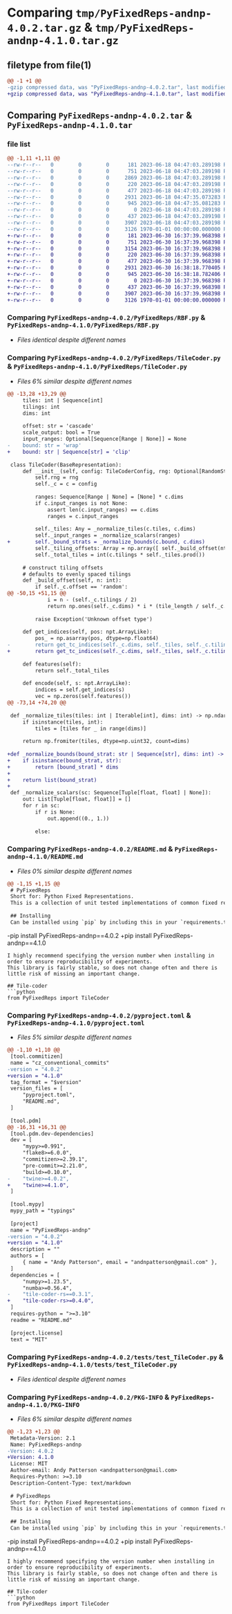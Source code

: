 # Comparing `tmp/PyFixedReps-andnp-4.0.2.tar.gz` & `tmp/PyFixedReps-andnp-4.1.0.tar.gz`

## filetype from file(1)

```diff
@@ -1 +1 @@
-gzip compressed data, was "PyFixedReps-andnp-4.0.2.tar", last modified: Sun Jun 18 04:47:36 2023, max compression
+gzip compressed data, was "PyFixedReps-andnp-4.1.0.tar", last modified: Fri Jun 30 16:38:21 2023, max compression
```

## Comparing `PyFixedReps-andnp-4.0.2.tar` & `PyFixedReps-andnp-4.1.0.tar`

### file list

```diff
@@ -1,11 +1,11 @@
--rw-r--r--   0        0        0      181 2023-06-18 04:47:03.289198 PyFixedReps-andnp-4.0.2/PyFixedReps/BaseRepresentation.py
--rw-r--r--   0        0        0      751 2023-06-18 04:47:03.289198 PyFixedReps-andnp-4.0.2/PyFixedReps/RBF.py
--rw-r--r--   0        0        0     2869 2023-06-18 04:47:03.289198 PyFixedReps-andnp-4.0.2/PyFixedReps/TileCoder.py
--rw-r--r--   0        0        0      220 2023-06-18 04:47:03.289198 PyFixedReps-andnp-4.0.2/PyFixedReps/__init__.py
--rw-r--r--   0        0        0      477 2023-06-18 04:47:03.289198 PyFixedReps-andnp-4.0.2/PyFixedReps/_jit.py
--rw-r--r--   0        0        0     2931 2023-06-18 04:47:35.073283 PyFixedReps-andnp-4.0.2/README.md
--rw-r--r--   0        0        0      945 2023-06-18 04:47:35.081283 PyFixedReps-andnp-4.0.2/pyproject.toml
--rw-r--r--   0        0        0        0 2023-06-18 04:47:03.289198 PyFixedReps-andnp-4.0.2/tests/__init__.py
--rw-r--r--   0        0        0      437 2023-06-18 04:47:03.289198 PyFixedReps-andnp-4.0.2/tests/test_RBF.py
--rw-r--r--   0        0        0     3907 2023-06-18 04:47:03.289198 PyFixedReps-andnp-4.0.2/tests/test_TileCoder.py
--rw-r--r--   0        0        0     3126 1970-01-01 00:00:00.000000 PyFixedReps-andnp-4.0.2/PKG-INFO
+-rw-r--r--   0        0        0      181 2023-06-30 16:37:39.968398 PyFixedReps-andnp-4.1.0/PyFixedReps/BaseRepresentation.py
+-rw-r--r--   0        0        0      751 2023-06-30 16:37:39.968398 PyFixedReps-andnp-4.1.0/PyFixedReps/RBF.py
+-rw-r--r--   0        0        0     3154 2023-06-30 16:37:39.968398 PyFixedReps-andnp-4.1.0/PyFixedReps/TileCoder.py
+-rw-r--r--   0        0        0      220 2023-06-30 16:37:39.968398 PyFixedReps-andnp-4.1.0/PyFixedReps/__init__.py
+-rw-r--r--   0        0        0      477 2023-06-30 16:37:39.968398 PyFixedReps-andnp-4.1.0/PyFixedReps/_jit.py
+-rw-r--r--   0        0        0     2931 2023-06-30 16:38:18.770405 PyFixedReps-andnp-4.1.0/README.md
+-rw-r--r--   0        0        0      945 2023-06-30 16:38:18.782406 PyFixedReps-andnp-4.1.0/pyproject.toml
+-rw-r--r--   0        0        0        0 2023-06-30 16:37:39.968398 PyFixedReps-andnp-4.1.0/tests/__init__.py
+-rw-r--r--   0        0        0      437 2023-06-30 16:37:39.968398 PyFixedReps-andnp-4.1.0/tests/test_RBF.py
+-rw-r--r--   0        0        0     3907 2023-06-30 16:37:39.968398 PyFixedReps-andnp-4.1.0/tests/test_TileCoder.py
+-rw-r--r--   0        0        0     3126 1970-01-01 00:00:00.000000 PyFixedReps-andnp-4.1.0/PKG-INFO
```

### Comparing `PyFixedReps-andnp-4.0.2/PyFixedReps/RBF.py` & `PyFixedReps-andnp-4.1.0/PyFixedReps/RBF.py`

 * *Files identical despite different names*

### Comparing `PyFixedReps-andnp-4.0.2/PyFixedReps/TileCoder.py` & `PyFixedReps-andnp-4.1.0/PyFixedReps/TileCoder.py`

 * *Files 6% similar despite different names*

```diff
@@ -13,28 +13,29 @@
     tiles: int | Sequence[int]
     tilings: int
     dims: int
 
     offset: str = 'cascade'
     scale_output: bool = True
     input_ranges: Optional[Sequence[Range | None]] = None
-    bound: str = 'wrap'
+    bound: str | Sequence[str] = 'clip'
 
 class TileCoder(BaseRepresentation):
     def __init__(self, config: TileCoderConfig, rng: Optional[RandomState] = None):
         self.rng = rng
         self._c = c = config
 
         ranges: Sequence[Range | None] = [None] * c.dims
         if c.input_ranges is not None:
             assert len(c.input_ranges) == c.dims
             ranges = c.input_ranges
 
         self._tiles: Any = _normalize_tiles(c.tiles, c.dims)
         self._input_ranges = _normalize_scalars(ranges)
+        self._bound_strats = _normalize_bounds(c.bound, c.dims)
         self._tiling_offsets: Array = np.array([ self._build_offset(ntl) for ntl in range(c.tilings) ])
         self._total_tiles = int(c.tilings * self._tiles.prod())
 
     # construct tiling offsets
     # defaults to evenly spaced tilings
     def _build_offset(self, n: int):
         if self._c.offset == 'random':
@@ -50,15 +51,15 @@
             i = n - (self._c.tilings / 2)
             return np.ones(self._c.dims) * i * (tile_length / self._c.tilings)
 
         raise Exception('Unknown offset type')
 
     def get_indices(self, pos: npt.ArrayLike):
         pos_ = np.asarray(pos, dtype=np.float64)
-        return get_tc_indices(self._c.dims, self._tiles, self._c.tilings, self._input_ranges, self._tiling_offsets, pos_)
+        return get_tc_indices(self._c.dims, self._tiles, self._c.tilings, self._input_ranges, self._tiling_offsets, self._bound_strats, pos_)
 
     def features(self):
         return self._total_tiles
 
     def encode(self, s: npt.ArrayLike):
         indices = self.get_indices(s)
         vec = np.zeros(self.features())
@@ -73,14 +74,20 @@
 
 def _normalize_tiles(tiles: int | Iterable[int], dims: int) -> np.ndarray:
     if isinstance(tiles, int):
         tiles = [tiles for _ in range(dims)]
 
     return np.fromiter(tiles, dtype=np.uint32, count=dims)
 
+def _normalize_bounds(bound_strat: str | Sequence[str], dims: int) -> List[str]:
+    if isinstance(bound_strat, str):
+        return [bound_strat] * dims
+
+    return list(bound_strat)
+
 def _normalize_scalars(sc: Sequence[Tuple[float, float] | None]):
     out: List[Tuple[float, float]] = []
     for r in sc:
         if r is None:
             out.append((0., 1.))
 
         else:
```

### Comparing `PyFixedReps-andnp-4.0.2/README.md` & `PyFixedReps-andnp-4.1.0/README.md`

 * *Files 0% similar despite different names*

```diff
@@ -1,15 +1,15 @@
 # PyFixedReps
 Short for: Python Fixed Representations.
 This is a collection of unit tested implementations of common fixed representations commonly used with linear (in features) RL systems.
 
 ## Installing
 Can be installed using `pip` by including this in your `requirements.txt`:
 ```
-pip install PyFixedReps-andnp==4.0.2
+pip install PyFixedReps-andnp==4.1.0
 ```
 I highly recommend specifying the version number when installing in order to ensure reproducibility of experiments.
 This library is fairly stable, so does not change often and there is little risk of missing an important change.
 
 ## Tile-coder
 ```python
 from PyFixedReps import TileCoder
```

### Comparing `PyFixedReps-andnp-4.0.2/pyproject.toml` & `PyFixedReps-andnp-4.1.0/pyproject.toml`

 * *Files 5% similar despite different names*

```diff
@@ -1,10 +1,10 @@
 [tool.commitizen]
 name = "cz_conventional_commits"
-version = "4.0.2"
+version = "4.1.0"
 tag_format = "$version"
 version_files = [
     "pyproject.toml",
     "README.md",
 ]
 
 [tool.pdm]
@@ -16,31 +16,31 @@
 [tool.pdm.dev-dependencies]
 dev = [
     "mypy>=0.991",
     "flake8>=6.0.0",
     "commitizen>=2.39.1",
     "pre-commit>=2.21.0",
     "build>=0.10.0",
-    "twine>=4.0.2",
+    "twine>=4.1.0",
 ]
 
 [tool.mypy]
 mypy_path = "typings"
 
 [project]
 name = "PyFixedReps-andnp"
-version = "4.0.2"
+version = "4.1.0"
 description = ""
 authors = [
     { name = "Andy Patterson", email = "andnpatterson@gmail.com" },
 ]
 dependencies = [
     "numpy>=1.23.5",
     "numba>=0.56.4",
-    "tile-coder-rs==0.3.1",
+    "tile-coder-rs>=0.4.0",
 ]
 requires-python = ">=3.10"
 readme = "README.md"
 
 [project.license]
 text = "MIT"
```

### Comparing `PyFixedReps-andnp-4.0.2/tests/test_TileCoder.py` & `PyFixedReps-andnp-4.1.0/tests/test_TileCoder.py`

 * *Files identical despite different names*

### Comparing `PyFixedReps-andnp-4.0.2/PKG-INFO` & `PyFixedReps-andnp-4.1.0/PKG-INFO`

 * *Files 6% similar despite different names*

```diff
@@ -1,23 +1,23 @@
 Metadata-Version: 2.1
 Name: PyFixedReps-andnp
-Version: 4.0.2
+Version: 4.1.0
 License: MIT
 Author-email: Andy Patterson <andnpatterson@gmail.com>
 Requires-Python: >=3.10
 Description-Content-Type: text/markdown
 
 # PyFixedReps
 Short for: Python Fixed Representations.
 This is a collection of unit tested implementations of common fixed representations commonly used with linear (in features) RL systems.
 
 ## Installing
 Can be installed using `pip` by including this in your `requirements.txt`:
 ```
-pip install PyFixedReps-andnp==4.0.2
+pip install PyFixedReps-andnp==4.1.0
 ```
 I highly recommend specifying the version number when installing in order to ensure reproducibility of experiments.
 This library is fairly stable, so does not change often and there is little risk of missing an important change.
 
 ## Tile-coder
 ```python
 from PyFixedReps import TileCoder
```

